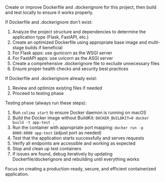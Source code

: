 Create or improve Dockerfile and .dockerignore for this project, then build and test locally to ensure it works properly.

If Dockerfile and .dockerignore don't exist:
1. Analyze the project structure and dependencies to determine the application type (Flask, FastAPI, etc.)
2. Create an optimized Dockerfile using appropriate base image and multi-stage builds if beneficial
3. For Flask apps: use gunicorn as the WSGI server
4. For FastAPI apps: use uvicorn as the ASGI server
5. Create a comprehensive .dockerignore file to exclude unnecessary files
6. Ensure proper health checks and security best practices

If Dockerfile and .dockerignore already exist:
1. Review and optimize existing files if needed
2. Proceed to testing phase

Testing phase (always run these steps):
1. Run `colima start` to ensure Docker daemon is running on macOS
2. Build the Docker image without BuildKit: `DOCKER_BUILDKIT=0 docker build -t app-test .`
3. Run the container with appropriate port mapping: `docker run -p 8000:8000 app-test` (adjust port as needed)
4. Test that the application starts successfully and serves requests
5. Verify all endpoints are accessible and working as expected
6. Stop and clean up test containers
7. If issues are found, debug iteratively by updating Dockerfile/dockerignore and rebuilding until everything works

Focus on creating a production-ready, secure, and efficient containerized application.